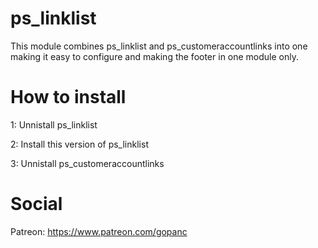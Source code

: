 # ps_linklist
This module combines ps_linklist and ps_customeraccountlinks into one making it easy to configure and making the footer in one module only.

# How to install
1: Unnistall ps_linklist

2: Install this version of ps_linklist

3: Unnistall ps_customeraccountlinks


# Social
Patreon: https://www.patreon.com/gopanc
